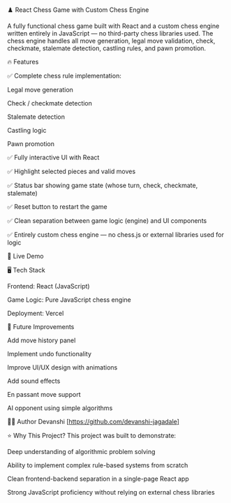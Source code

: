 ♟️ React Chess Game with Custom Chess Engine

A fully functional chess game built with React and a custom chess engine written entirely in JavaScript — no third-party chess libraries used.
The chess engine handles all move generation, legal move validation, check, checkmate, stalemate detection, castling rules, and pawn promotion.

🔥 Features

✅ Complete chess rule implementation:

Legal move generation

Check / checkmate detection

Stalemate detection

Castling logic

Pawn promotion

✅ Fully interactive UI with React

✅ Highlight selected pieces and valid moves

✅ Status bar showing game state (whose turn, check, checkmate, stalemate)

✅ Reset button to restart the game

✅ Clean separation between game logic (engine) and UI components

✅ Entirely custom chess engine — no chess.js or external libraries used for logic

🚀 Live Demo

🖥️ Tech Stack

Frontend: React (JavaScript)

Game Logic: Pure JavaScript chess engine

Deployment: Vercel 

🎯 Future Improvements

Add move history panel

Implement undo functionality

Improve UI/UX design with animations

Add sound effects

En passant move support

AI opponent using simple algorithms

🙋‍♀️ Author
Devanshi
[https://github.com/devanshi-jagadale]

⭐ Why This Project?
This project was built to demonstrate:

Deep understanding of algorithmic problem solving

Ability to implement complex rule-based systems from scratch

Clean frontend-backend separation in a single-page React app

Strong JavaScript proficiency without relying on external chess libraries